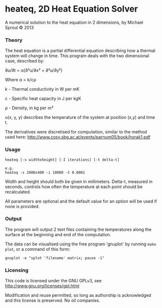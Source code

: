 heateq, 2D Heat Equation Solver
============

A numerical solution to the heat equation in 2 dimensions, by Michael Sproul © 2013

### Theory

The heat equation is a partial differential equation describing how a thermal system will change in time. This program deals with the two dimensional case, described by:

∂u/∂t = α(∂²u/∂x² + ∂²u/∂y²)

Where α = k/cρ

k - Thermal conductivity in W per mK

c - Specific heat capacity in J per kgK

ρ - Density, in kg per m³

u(x, y, y) describes the temperature of the system at position (x,y) and time t.

The derivatives were discretised for computation, similar to the method used here: http://www.cosy.sbg.ac.at/events/parnum05/book/horak1.pdf

### Usage

	heateq [-s widthxheight] [-I iterations] [-t delta-t]

	e.g.
	heateq -s 2000x400 -i 10000 -t 0.0001

Width and height should both be given in millimeters. Delta-t, measured in seconds, controls how often the temperature at each point should be recalculated.

All parameters are optional and the default value for an option will be used if none is provided.

### Output

The program will output 2 text files containing the temperatures along the surface at the beginning and end of the computation.

The data can be visualised using the free program 'gnuplot' by running `make plot`, or a command of this form:

	gnuplot -e "splot 'filename' matrix; pause -1"


### Licensing
This code is licensed under the GNU GPLv3, see http://www.gnu.org/licenses/gpl.html

Modification and reuse permitted, so long as authorship is acknowledged and this license is preserved. No oil companies. 
